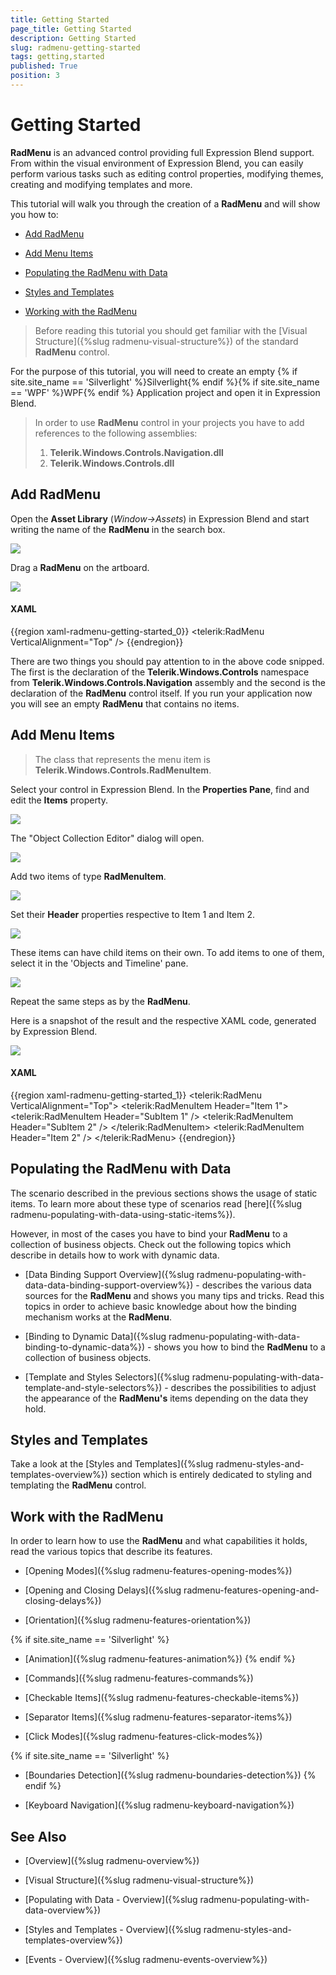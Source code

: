 ```yaml
---
title: Getting Started
page_title: Getting Started
description: Getting Started
slug: radmenu-getting-started
tags: getting,started
published: True
position: 3
---
```


# Getting Started

__RadMenu__ is an advanced control providing full Expression Blend support. From within the visual environment of Expression Blend, you can easily perform various tasks such as editing control properties, modifying themes, creating and modifying templates and more.

This tutorial will walk you through the creation of a __RadMenu__ and will show you how to:

* [Add RadMenu](#add-radmenu)

* [Add Menu Items](#add-menu-items)

* [Populating the RadMenu with Data](#populating-the-radmenu-with-data)

* [Styles and Templates](#styles-and-templates)

* [Working with the RadMenu](#work-with-the-radmenu)

>Before reading this tutorial you should get familiar with the [Visual Structure]({%slug radmenu-visual-structure%}) of the standard __RadMenu__ control.

For the purpose of this tutorial, you will need to create an empty {% if site.site_name == 'Silverlight' %}Silverlight{% endif %}{% if site.site_name == 'WPF' %}WPF{% endif %} Application project and open it in Expression Blend.

>In order to use __RadMenu__ control in your projects you have to add references to the following assemblies:
>	1. __Telerik.Windows.Controls.Navigation.dll__
>	2. __Telerik.Windows.Controls.dll__

## Add RadMenu

Open the __Asset Library__ (*Window->Assets*) in Expression Blend and start writing the name of the __RadMenu__ in the search box.

![](images/RadMenu_Getting_Started_01.png)

Drag a __RadMenu__ on the artboard.

![](images/RadMenu_Getting_Started_02.png)

#### __XAML__

{{region xaml-radmenu-getting-started_0}}
	<UserControl xmlns:telerik="http://schemas.telerik.com/2008/xaml/presentation">
	    <Grid x:Name="LayoutRoot">
	        <telerik:RadMenu VerticalAlignment="Top" />
	    </Grid>
	</UserControl>
{{endregion}}

There are two things you should pay attention to in the above code snipped. The first is the declaration of the __Telerik.Windows.Controls__ namespace from __Telerik.Windows.Controls.Navigation__ assembly and the second is the declaration of the __RadMenu__ control itself. If you run your application now you will see an empty __RadMenu__ that contains no items.

## Add Menu Items

>The class that represents the menu item is __Telerik.Windows.Controls.RadMenuItem__.

Select your control in Expression Blend. In the __Properties Pane__, find and edit the __Items__ property.

![](images/RadMenu_Getting_Started_03.png)

The "Object Collection Editor" dialog will open.

![](images/RadMenu_Getting_Started_04.png)

Add two items of type __RadMenuItem__.

![](images/RadMenu_Getting_Started_05.png)

Set their __Header__ properties respective to Item 1 and Item 2.

![](images/RadMenu_Getting_Started_06.png)

These items can have child items on their own. To add items to one of them, select it in the 'Objects and Timeline' pane.

![](images/RadMenu_Getting_Started_07.png)

Repeat the same steps as by the __RadMenu__.

Here is a snapshot of the result and the respective XAML code, generated by Expression Blend.

![](images/RadMenu_Getting_Started_08.png)

#### __XAML__

{{region xaml-radmenu-getting-started_1}}
	<telerik:RadMenu VerticalAlignment="Top">
	    <telerik:RadMenuItem Header="Item 1">
	        <telerik:RadMenuItem Header="SubItem 1" />
	        <telerik:RadMenuItem Header="SubItem 2" />
	    </telerik:RadMenuItem>
	    <telerik:RadMenuItem Header="Item 2" />
	</telerik:RadMenu>
{{endregion}}

## Populating the RadMenu with Data

The scenario described in the previous sections shows the usage of static items. To learn more about these type of scenarios read [here]({%slug radmenu-populating-with-data-using-static-items%}).

However, in most of the cases you have to bind your __RadMenu__ to a collection of business objects. Check out the following topics which describe in details how to work with dynamic data.

* [Data Binding Support Overview]({%slug radmenu-populating-with-data-data-binding-support-overview%}) - describes the various data sources for the __RadMenu__ and shows you many tips and tricks. Read this topics in order to achieve basic knowledge about how the binding mechanism works at the __RadMenu__.

* [Binding to Dynamic Data]({%slug radmenu-populating-with-data-binding-to-dynamic-data%}) - shows you how to bind the __RadMenu__ to a collection of business objects.

* [Template and Styles Selectors]({%slug radmenu-populating-with-data-template-and-style-selectors%}) - describes the possibilities to adjust the appearance of the __RadMenu's__ items depending on the data they hold. 

## Styles and Templates

Take a look at the [Styles and Templates]({%slug radmenu-styles-and-templates-overview%}) section which is entirely dedicated to styling and templating the __RadMenu__ control.

## Work with the RadMenu

In order to learn how to use the __RadMenu__ and what capabilities it holds, read the various topics that describe its features.

* [Opening Modes]({%slug radmenu-features-opening-modes%})

* [Opening and Closing Delays]({%slug radmenu-features-opening-and-closing-delays%})

* [Orientation]({%slug radmenu-features-orientation%})

 {% if site.site_name == 'Silverlight' %}
* [Animation]({%slug radmenu-features-animation%})
 {% endif %}

* [Commands]({%slug radmenu-features-commands%})

* [Checkable Items]({%slug radmenu-features-checkable-items%})

* [Separator Items]({%slug radmenu-features-separator-items%})

* [Click Modes]({%slug radmenu-features-click-modes%})

 {% if site.site_name == 'Silverlight' %}
* [Boundaries Detection]({%slug radmenu-boundaries-detection%})
 {% endif %}

* [Keyboard Navigation]({%slug radmenu-keyboard-navigation%})

## See Also

 * [Overview]({%slug radmenu-overview%})

 * [Visual Structure]({%slug radmenu-visual-structure%})

 * [Populating with Data - Overview]({%slug radmenu-populating-with-data-overview%})

 * [Styles and Templates - Overview]({%slug radmenu-styles-and-templates-overview%})

 * [Events - Overview]({%slug radmenu-events-overview%})
